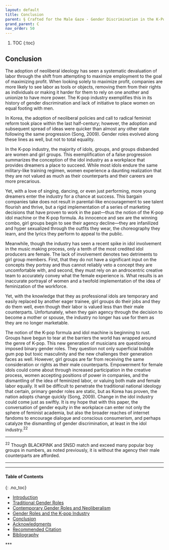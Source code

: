 ```yaml
---
layout: default
title: Conclusion  
parent: § Crafted for the Male Gaze - Gender Discrimination in the K-Pop Industry 
grand_parent: C
nav_order: 50 
---
```

<style>
.dont-break-out {
  /* These are technically the same, but use both */
  overflow-wrap: break-word;
  word-wrap: break-word;

     -ms-word-break: break-all;
  /* This is the dangerous one in WebKit, as it breaks things wherever */
  word-break: break-all;
  /* Instead use this non-standard one: */
  word-break: break-word;
}

.youtube-container {
    position: relative;
    width: 100%;
    height: 0;
    padding-bottom: 56.25%;
}
.youtube-video {
    position: absolute;
    top: 0;
    left: 0;
    width: 100%;
    height: 100%;
}

</style>

<div class="dont-break-out" markdown="1">

1. TOC
{:toc}

## Conclusion
The adoption of neoliberal ideology has seen a systematic devaluation of labor through the shift from attempting to maximize employment to the goal of maximizing profit. When looking solely to maximize profit, companies are more likely to see labor as tools or objects, removing them from their rights as individuals or making it harder for them to rely on one another and unionize to have more power. The K-pop industry exemplifies this in its history of gender discrimination and lack of initiative to place women on equal footing with men.

In Korea, the adoption of neoliberal policies and call to radical feminist reform took place within the last half-century; however, the adoption and subsequent spread of ideas were quicker than almost any other state following the same progression (Song, 2009). Gender roles evolved along these lines as well, but not to total equality.

In the K-pop industry, the majority of idols, groups, and groups disbanded are women and girl groups. This exemplification of a false progression summarizes the conception of the idol industry as a workplace that provides dreamers a place to succeed. While most idols endure the same military-like training regimen, women experience a daunting realization that they are not valued as much as their counterparts and their careers are more precarious.

Yet, with a love of singing, dancing, or even just performing, more young dreamers enter the industry for a chance at success. This bargain companies take does not result in parental-like encouragement to see talent flourish and thrive, but a rigid implementation of a series of marketing decisions that have proven to work in the past—thus the notion of the K-pop idol machine or the K-pop formula. As innocence and sex are the winning combo, girl groups begin to see their agency decline—they are infanilized and hyper sexualized through the outfits they wear, the choreography they learn, and the lyrics they perform to appeal to the public.

Meanwhile, though the industry has seen a recent spike in idol involvement in the music making process, only a tenth of the most credited idol producers are female. The lack of involvement denotes two detriments to girl group members. First, that they do not have a significant input on the concepts they portray and thus cannot reliably veto a concept they are uncomfortable with, and second, they must rely on an androcentric creative team to accurately convey what the female experience is. What results is an inaccurate portrayal of women and a twofold implementation of the idea of feminization of the workforce.

Yet, with the knowledge that they as professional idols are temporary and easily replaced by another eager trainee, girl groups do their jobs and they do them well, even though their labor is valued less than their male counterparts. Unfortunately, when they gain agency through the decision to become a mother or spouse, the industry no longer has use for them as they are no longer marketable.

The notion of the K-pop formula and idol machine is beginning to rust. Groups have begun to tear at the barriers the world has wrapped around the genre of K-pop. This new generation of musicians are questioning imposed binary gender roles. They question not only superficial bubble gum pop but toxic masculinity and the new challenges their generation faces as well. However, girl groups are far from receiving the same consideration or rights as their male counterparts. Empowerment for female idols could come about through increased participation in the creative process, women accepting positions of power in companies, and the dismantling of the idea of feminized labor, or valuing both male and female labor equally. It will be difficult to penetrate the traditional national ideology that certain, primary gender roles are static, but as Korea has proven, the nation adopts change quickly (Song, 2009). Change in the idol industry could come just as swiftly. It is my hope that with this paper, the conversation of gender equity in the workplace can enter not only the sphere of feminist academia, but also the broader reaches of internet fandoms to encourage dialogue and conscious consumerism, and perhaps catalyze the dismantling of gender discrimination, at least in the idol industry.<sup>22</sup>

***
<sup>22</sup> Though BLACKPINK and SNSD match and exceed many popular boy groups in numbers, as noted previously, it is without the agency their male counterparts are afforded. 
***

***

#### Table of Contents
{: .no_toc}

<ul><li> <a href="/docs/C/Crafted-for-the-Male-Gaze-Gender-Discrimination-in-the-K-Pop-Industry-1/">
Introduction</a></li><li> <a href="/docs/C/Crafted-for-the-Male-Gaze-Gender-Discrimination-in-the-K-Pop-Industry-2/">
Traditional Gender Roles</a></li><li> <a href="/docs/C/Crafted-for-the-Male-Gaze-Gender-Discrimination-in-the-K-Pop-Industry-3/">
Contemporary Gender Roles and Neoliberalism</a></li><li> <a href="/docs/C/Crafted-for-the-Male-Gaze-Gender-Discrimination-in-the-K-Pop-Industry-4/">
Gender Roles and the K-pop Industry</a></li><li> <a href="/docs/C/Crafted-for-the-Male-Gaze-Gender-Discrimination-in-the-K-Pop-Industry-5/">
Conclusion</a></li><li> <a href="/docs/C/Crafted-for-the-Male-Gaze-Gender-Discrimination-in-the-K-Pop-Industry-6/">
Acknowledgments</a></li><li> <a href="/docs/C/Crafted-for-the-Male-Gaze-Gender-Discrimination-in-the-K-Pop-Industry-7/">
Recommended Citation</a></li><li> <a href="/docs/C/Crafted-for-the-Male-Gaze-Gender-Discrimination-in-the-K-Pop-Industry-8/">
Bibliography</a></li></ul>
***

</div>

